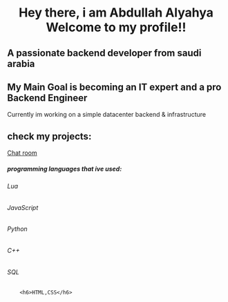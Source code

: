 <!DOCTYPE html>
<html lang="en">
<head>
    <meta charset="UTF-8">
    <meta name="viewport" content="width=device-width, initial-scale=1.0">
</head>
<body>
        <h1 style="text-align: center;">Hey there, i am Abdullah Alyahya Welcome to my profile!!</h1>
        <h2>A passionate backend developer from saudi arabia</h2>
        <h2>
        My Main Goal is becoming an IT expert and a pro Backend Engineer
        </h2>
        <p>
        Currently im working on a simple datacenter backend & infrastructure
        </p>
        <h2>check my projects: </h2>
        <a href="https://github.com/abooodgmaing/chat-room">Chat room</a>
        <h5>programming languages that ive used:</h5>
        <h6>Lua</h6>
        <h6>JavaScript</h6>
        <h6>Python</h6>
        <h6>C++</h6>
        <h6>SQL</h6>

        <h6>HTML,CSS</h6>




</body>
</html>

